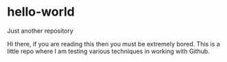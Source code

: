 # hello-world
Just another repository

Hi there, if you are reading this then you must be extremely bored.  This is a little repo where I am testing various techniques in working with Github.
